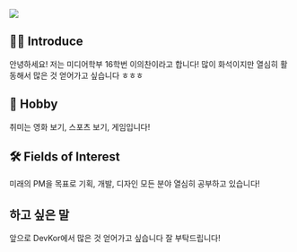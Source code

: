 <p>
  <img src="https://capsule-render.vercel.app/api?type=waving&amp;height=250&amp;text=Hello World!&amp;fontAlign=60&amp;color=gradient" style="max-width: 100%;">
</p>

## 🙋‍♂️ Introduce
 안녕하세요! 저는 미디어학부 16학번 이의찬이라고 합니다! 많이 화석이지만 열심히 활동해서 많은 것 얻어가고 싶습니다 ㅎㅎㅎ

## 🎲 Hobby
 취미는 영화 보기, 스포츠 보기, 게임입니다!
 
## 🛠 Fields of Interest
 미래의 PM을 목표로 기획, 개발, 디자인 모든 분야 열심히 공부하고 있습니다!

## 하고 싶은 말
 앞으로 DevKor에서 많은 것 얻어가고 싶습니다 잘 부탁드립니다!
